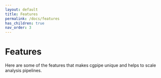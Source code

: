 ```yaml
---
layout: default
title: Features
permalink: /docs/features
has_children: true
nav_order: 3
---
```


# Features

Here are some of the features that makes cgpipe unique and helps to scale analysis pipelines.